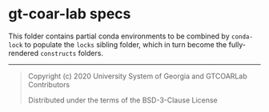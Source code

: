 # gt-coar-lab specs

This folder contains partial conda environments to be combined by `conda-lock`
to populate the `locks` sibling folder, which in turn become the fully-rendered
`constructs` folders.

---

> Copyright (c) 2020 University System of Georgia and GTCOARLab Contributors
>
> Distributed under the terms of the BSD-3-Clause License
